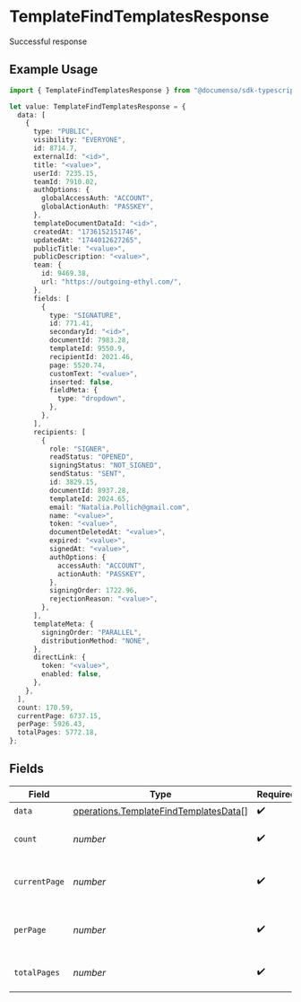# TemplateFindTemplatesResponse

Successful response

## Example Usage

```typescript
import { TemplateFindTemplatesResponse } from "@documenso/sdk-typescript/models/operations";

let value: TemplateFindTemplatesResponse = {
  data: [
    {
      type: "PUBLIC",
      visibility: "EVERYONE",
      id: 8714.7,
      externalId: "<id>",
      title: "<value>",
      userId: 7235.15,
      teamId: 7910.02,
      authOptions: {
        globalAccessAuth: "ACCOUNT",
        globalActionAuth: "PASSKEY",
      },
      templateDocumentDataId: "<id>",
      createdAt: "1736152151746",
      updatedAt: "1744012627265",
      publicTitle: "<value>",
      publicDescription: "<value>",
      team: {
        id: 9469.38,
        url: "https://outgoing-ethyl.com/",
      },
      fields: [
        {
          type: "SIGNATURE",
          id: 771.41,
          secondaryId: "<id>",
          documentId: 7983.28,
          templateId: 9550.9,
          recipientId: 2021.46,
          page: 5520.74,
          customText: "<value>",
          inserted: false,
          fieldMeta: {
            type: "dropdown",
          },
        },
      ],
      recipients: [
        {
          role: "SIGNER",
          readStatus: "OPENED",
          signingStatus: "NOT_SIGNED",
          sendStatus: "SENT",
          id: 3829.15,
          documentId: 8937.28,
          templateId: 2024.65,
          email: "Natalia.Pollich@gmail.com",
          name: "<value>",
          token: "<value>",
          documentDeletedAt: "<value>",
          expired: "<value>",
          signedAt: "<value>",
          authOptions: {
            accessAuth: "ACCOUNT",
            actionAuth: "PASSKEY",
          },
          signingOrder: 1722.96,
          rejectionReason: "<value>",
        },
      ],
      templateMeta: {
        signingOrder: "PARALLEL",
        distributionMethod: "NONE",
      },
      directLink: {
        token: "<value>",
        enabled: false,
      },
    },
  ],
  count: 170.59,
  currentPage: 6737.15,
  perPage: 5926.43,
  totalPages: 5772.18,
};
```

## Fields

| Field                                                                                          | Type                                                                                           | Required                                                                                       | Description                                                                                    |
| ---------------------------------------------------------------------------------------------- | ---------------------------------------------------------------------------------------------- | ---------------------------------------------------------------------------------------------- | ---------------------------------------------------------------------------------------------- |
| `data`                                                                                         | [operations.TemplateFindTemplatesData](../../models/operations/templatefindtemplatesdata.md)[] | :heavy_check_mark:                                                                             | N/A                                                                                            |
| `count`                                                                                        | *number*                                                                                       | :heavy_check_mark:                                                                             | The total number of items.                                                                     |
| `currentPage`                                                                                  | *number*                                                                                       | :heavy_check_mark:                                                                             | The current page number, starts at 1.                                                          |
| `perPage`                                                                                      | *number*                                                                                       | :heavy_check_mark:                                                                             | The number of items per page.                                                                  |
| `totalPages`                                                                                   | *number*                                                                                       | :heavy_check_mark:                                                                             | The total number of pages.                                                                     |